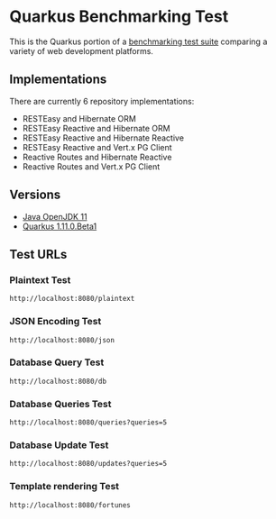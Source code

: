 # Quarkus Benchmarking Test

This is the Quarkus portion of a [benchmarking test suite](../) comparing a variety of web development platforms.

## Implementations

There are currently 6 repository implementations:

- RESTEasy and Hibernate ORM
- RESTEasy Reactive and Hibernate ORM
- RESTEasy Reactive and Hibernate Reactive
- RESTEasy Reactive and Vert.x PG Client
- Reactive Routes and Hibernate Reactive
- Reactive Routes and Vert.x PG Client

## Versions

* [Java OpenJDK 11](http://openjdk.java.net/)
* [Quarkus 1.11.0.Beta1](https://quarkus.io)

## Test URLs

### Plaintext Test

    http://localhost:8080/plaintext

### JSON Encoding Test

    http://localhost:8080/json

### Database Query Test

    http://localhost:8080/db

### Database Queries Test

    http://localhost:8080/queries?queries=5

### Database Update Test

    http://localhost:8080/updates?queries=5

### Template rendering Test

    http://localhost:8080/fortunes
